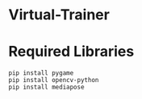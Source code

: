 # Virtual-Trainer

# Required Libraries

```
pip install pygame
pip install opencv-python
pip install mediapose
```
